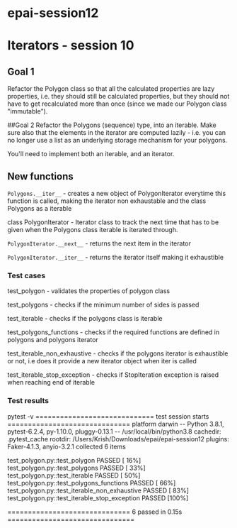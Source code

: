 # epai-session12

# Iterators - session 10

## Goal 1
Refactor the Polygon class so that all the calculated properties are lazy properties, i.e. they should still be calculated properties, but they should not have to get recalculated more than once (since we made our Polygon class "immutable").

##Goal 2
Refactor the Polygons (sequence) type, into an iterable. Make sure also that the elements in the iterator are computed lazily - i.e. you can no longer use a list as an underlying storage mechanism for your polygons.

You'll need to implement both an iterable, and an iterator.

## New functions

`Polygons.__iter__` - creates a new object of PolygonIterator everytime this function is called, making the iterator
non exhaustable and the class Polygons as a iterable

class PolygonIterator - Iterator class to track the next time that has to be given when the Polygons class iterable is
iterated through.

`PolygonIterator.__next__` -  returns the next item in the iterator

`PolygonIterator.__iter__` - returns the iterator itself making it exhaustible

### Test cases
test_polygon - validates the properties of polygon class

test_polygons - checks if the minimum number of sides is passed

test_iterable - checks if the polygons class is iterable


test_polygons_functions - checks if the required functions are defined in polygons and polygons iterator

test_iterable_non_exhaustive - checks if the polygons iterator is exhaustible or not, i.e does it provide a new iterator
object when iter is called 

test_iterable_stop_exception - checks if StopIteration exception is raised when reaching end of iterable
### Test results
 pytest -v
============================= test session starts ==============================
platform darwin -- Python 3.8.1, pytest-6.2.4, py-1.10.0, pluggy-0.13.1 -- /usr/local/bin/python3.8
cachedir: .pytest_cache
rootdir: /Users/Krish/Downloads/epai/epai-session12
plugins: Faker-4.1.3, anyio-3.2.1
collected 6 items                                                              

test_polygon.py::test_polygon PASSED                                     [ 16%]
test_polygon.py::test_polygons PASSED                                    [ 33%]
test_polygon.py::test_iterable PASSED                                    [ 50%]
test_polygon.py::test_polygons_functions PASSED                          [ 66%]
test_polygon.py::test_iterable_non_exhaustive PASSED                     [ 83%]
test_polygon.py::test_iterable_stop_exception PASSED                     [100%]

============================== 6 passed in 0.15s ===============================
